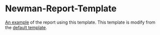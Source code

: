 # Newman-Report-Template
[An example](https://skborey.github.io/newman/sample-report) of the report using this template.
This template is modify from the [default template](https://github.com/postmanlabs/newman-reporter-html/blob/develop/lib/template-default.hbs). 
